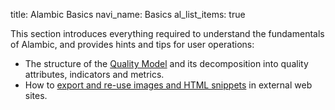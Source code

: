 title: Alambic Basics
navi_name: Basics
al_list_items: true

This section introduces everything required to understand the fundamentals of Alambic, and provides hints and tips for user operations:

* The structure of the [Quality Model]() and its decomposition into quality attributes, indicators and metrics.
* How to [export and re-use images and HTML snippets]() in external web sites. 
